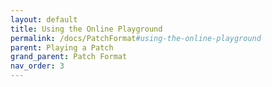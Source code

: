 ```yaml
---
layout: default
title: Using the Online Playground
permalink: /docs/PatchFormat#using-the-online-playground
parent: Playing a Patch
grand_parent: Patch Format
nav_order: 3
---
```


